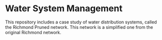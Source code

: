 # Water System Management
This repository includes a case study of water distribution systems, called the Richmond Pruned network.
This network is a simplified one from the original Richmond network.
